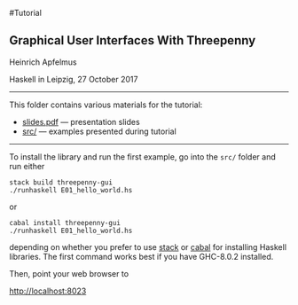 #Tutorial

## Graphical User Interfaces With Threepenny

Heinrich Apfelmus

Haskell in Leipzig, 27 October 2017

----

This folder contains various materials for the tutorial:

* [slides.pdf](slides.pdf) — presentation slides
* [src/](src/) — examples presented during tutorial

----

To install the library and run the first example,
go into the `src/` folder and run either

    stack build threepenny-gui
    ./runhaskell E01_hello_world.hs

or

    cabal install threepenny-gui
    ./runhaskell E01_hello_world.hs

depending on whether you prefer to use [stack][]
or [cabal][] for installing Haskell libraries.
The first command works best if you have GHC-8.0.2 installed.

Then, point your web browser to

  <http://localhost:8023>


  [stack]: https://docs.haskellstack.org/en/stable/README/
  [cabal]: https://www.haskell.org/cabal/

